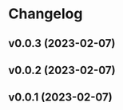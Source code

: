 # Changelog

<!--next-version-placeholder-->

## v0.0.3 (2023-02-07)


## v0.0.2 (2023-02-07)


## v0.0.1 (2023-02-07)

